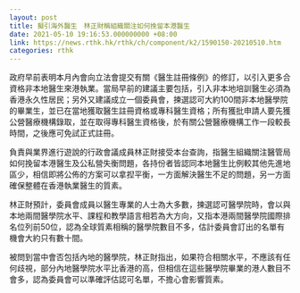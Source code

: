 ```yaml
---
layout: post
title: 擬引海外醫生　林正財稱組織關注如何挽留本港醫生
date: 2021-05-10 19:16:53.000000000 +08:00
link: https://news.rthk.hk/rthk/ch/component/k2/1590150-20210510.htm
categories: rthk
---
```


政府早前表明本月內會向立法會提交有關《醫生註冊條例》的修訂，以引入更多合資格非本地醫生來港執業。當局早前的建議主要包括，引入非本地培訓醫生必須為香港永久性居民；另外又建議成立一個委員會，揀選認可大約100間非本地醫學院的畢業生，並已在當地獲取醫生註冊資格或專科醫生資格；所有獲批申請人要先獲公營醫療機構錄取，並在取得專科醫生資格後，於有關公營醫療機構工作一段較長時間，之後應可免試正式註冊。

負責與業界進行遊說的行政會議成員林正財接受本台查詢，指醫生組織關注醫管局如何挽留本港醫生及公私營失衡問題，各持份者皆認同本地醫生比例較其他先進地區少，相信即將公佈的方案可以拿揑平衡，一方面解決醫生不足的問題，另一方面確保整體在香港執業醫生的質素。 

林正財預計，委員會成員以醫生專業的人士為大多數，揀選認可醫學院時，會以與本地兩間醫學院水平、課程和教學語言相若為大方向，又指本港兩間醫學院國際排名位列前50位，認為全球質素相稱的醫學院數目不多，估計委員會訂出的名單有機會大約只有數十間。

被問到當中會否包括內地的醫學院，林正財指出，如果符合相關水平，不應該有任何歧視，部分內地醫學院水平比香港的高，但相信在這些醫學院畢業的港人數目不會多，認為委員會可以準確評估認可名單，不擔心會影響質素。
